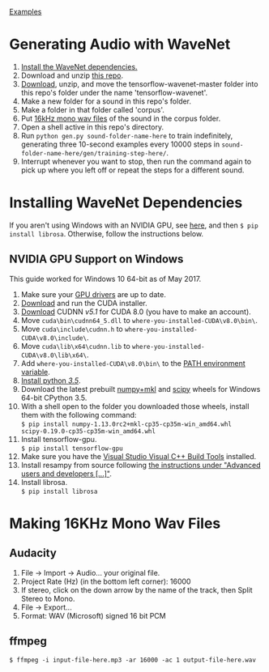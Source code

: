 [Examples](http://www.andrew.cmu.edu/user/mmendell/nn-audio/)
# Generating Audio with WaveNet
1. [Install the WaveNet dependencies.](#installing-wavenet-dependencies)
2. Download and unzip [this repo](https://github.com/MarkMendell/nn-audio/archive/master.zip).
3. [Download](https://github.com/ibab/tensorflow-wavenet/archive/master.zip), unzip, and move the tensorflow-wavenet-master folder into this repo's folder under the name 'tensorflow-wavenet'.
4. Make a new folder for a sound in this repo's folder.
5. Make a folder in that folder called 'corpus'.
6. Put [16kHz mono wav files](#making-16khz-mono-wav-files) of the sound in the corpus folder.
7. Open a shell active in this repo's directory.
8. Run `python gen.py sound-folder-name-here` to train indefinitely, generating three 10-second examples every 10000 steps in `sound-folder-name-here/gen/training-step-here/`.
9. Interrupt whenever you want to stop, then run the command again to pick up where you left off or repeat the steps for a different sound.

# Installing WaveNet Dependencies
If you aren't using Windows with an NVIDIA GPU, see [here](https://www.tensorflow.org/install/), and then `$ pip install librosa`. Otherwise, follow the instructions below.

## NVIDIA GPU Support on Windows
This guide worked for Windows 10 64-bit as of May 2017.
1. Make sure your [GPU drivers](http://www.nvidia.com/Download/index.aspx) are up to date.
2. [Download](https://developer.nvidia.com/cuda-downloads) and run the CUDA installer.
3. [Download](https://developer.nvidia.com/rdp/cudnn-download) CUDNN *v5.1* for CUDA 8.0 (you have to make an account).
4. Move `cuda\bin\cudnn64_5.dll` to `where-you-installed-CUDA\v8.0\bin\`.
5. Move `cuda\include\cudnn.h` to `where-you-installed-CUDA\v8.0\include\`.
6. Move `cuda\lib\x64\cudnn.lib` to `where-you-installed-CUDA\v8.0\lib\x64\`.
7. Add `where-you-installed-CUDA\v8.0\bin\` to the [PATH environment variable](https://superuser.com/a/949577).
8. [Install python *3.5*](https://www.python.org/downloads/).
9. Download the latest prebuilt [numpy+mkl](http://www.lfd.uci.edu/~gohlke/pythonlibs/#numpy) and [scipy](http://www.lfd.uci.edu/~gohlke/pythonlibs/#scipy) wheels for Windows 64-bit CPython 3.5.  
10. With a shell open to the folder you downloaded those wheels, install them with the following command:  
`$ pip install numpy‑1.13.0rc2+mkl‑cp35‑cp35m‑win_amd64.whl scipy‑0.19.0‑cp35‑cp35m‑win_amd64.whl`
11. Install tensorflow-gpu.  
`$ pip install tensorflow-gpu`
12. Make sure you have the [Visual Studio Visual C++ Build Tools](http://landinghub.visualstudio.com/visual-cpp-build-tools) installed.
13. Install resampy from source following [the instructions under "Advanced users and developers [...]"](http://resampy.readthedocs.io/en/latest/#installation).
14. Install librosa.  
`$ pip install librosa`

# Making 16KHz Mono Wav Files
## Audacity
1. File -> Import -> Audio... your original file.
2. Project Rate (Hz) (in the bottom left corner): 16000
3. If stereo, click on the down arrow by the name of the track, then Split Stereo to Mono.
4. File -> Export...
5. Format: WAV (Microsoft) signed 16 bit PCM
## ffmpeg
`$ ffmpeg -i input-file-here.mp3 -ar 16000 -ac 1 output-file-here.wav`
